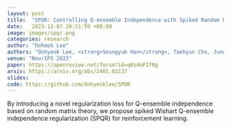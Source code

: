 ```yaml
---
layout: post
title:  "SPQR: Controlling Q-ensemble Independence with Spiked Random Model for Reinforcement Learning"
date:   2023-12-07 20:21:59 +00:00
image: images/spqr.png
categories: research
author: "Doheok Lee"
authors: "Dohyeok Lee, <strong>Seungyub Han</strong>, Taehyun Cho, Jungwoo Lee"
venue: "NeurIPS 2023"
paper: https://openreview.net/forum?id=q0sdoFIfNg
arxiv: https://arxiv.org/abs/2401.03137
slides: 
code: https://github.com/dohyeoklee/SPQR
---
```

By introducing a novel regularization loss for Q-ensemble independence based on random matrix theory, we propose spiked Wishart Q-ensemble independence regularization (SPQR) for reinforcement learning.